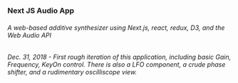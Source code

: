  ### Next JS Audio App

 ###### A web-based additive synthesizer using Next.js, react, redux, D3, and the Web Audio API

 ###### Dec. 31, 2018 - First rough iteration of this application, including basic Gain, Frequency, KeyOn control. There is also a LFO component, a crude phase shifter, and a rudimentary oscilliscope view.